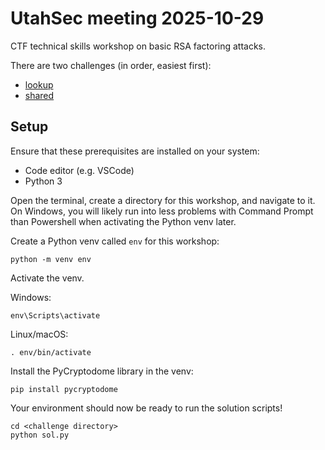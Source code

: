 # UtahSec meeting 2025-10-29

CTF technical skills workshop on basic RSA factoring attacks.

There are two challenges (in order, easiest first):

* [lookup](1-lookup)
* [shared](2-shared)

## Setup

Ensure that these prerequisites are installed on your system:

* Code editor (e.g. VSCode)
* Python 3

Open the terminal, create a directory for this workshop, and navigate to it. On Windows, you will likely run into less problems with Command Prompt than Powershell when activating the Python venv later.

Create a Python venv called `env` for this workshop:

```
python -m venv env
```

Activate the venv.

Windows: 

```
env\Scripts\activate
```

Linux/macOS:

```
. env/bin/activate
```

Install the PyCryptodome library in the venv:

```
pip install pycryptodome
```

Your environment should now be ready to run the solution scripts!

```
cd <challenge directory>
python sol.py
```
